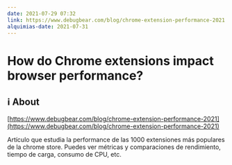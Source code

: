 ```yaml
---
date: 2021-07-29 07:32
link: https://www.debugbear.com/blog/chrome-extension-performance-2021
alquimias-date: 2021-07-31
---
```


# How do Chrome extensions impact browser performance?

## ℹ️ About

[https://www.debugbear.com/blog/chrome-extension-performance-2021](https://www.debugbear.com/blog/chrome-extension-performance-2021)

Artículo que estudia la performance de las 1000 extensiones más populares de la chrome store. Puedes ver métricas y comparaciones de rendimiento, tiempo de carga, consumo de CPU, etc.


